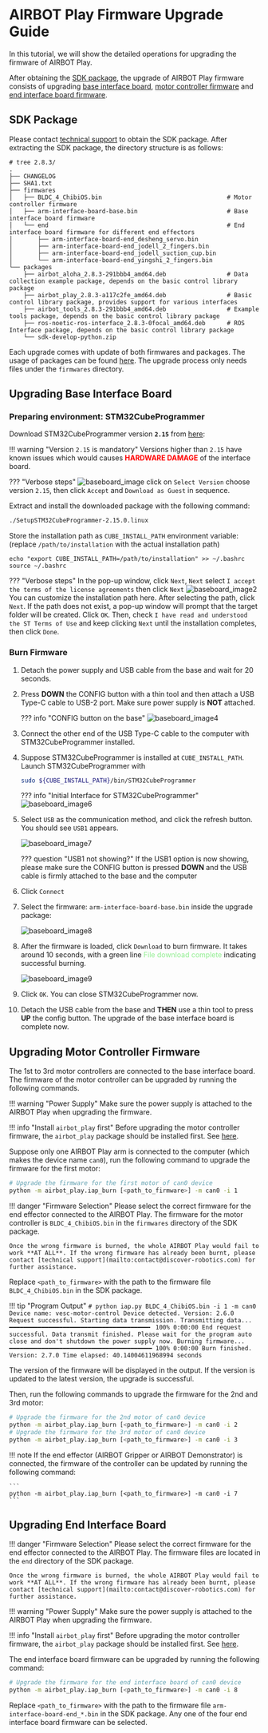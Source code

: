 # AIRBOT Play Firmware Upgrade Guide

In this tutorial, we will show the detailed operations for upgrading the firmware of AIRBOT Play.

After obtaining the [SDK package](#firmware-package), the upgrade of AIRBOT Play firmware consists of upgrading [base interface board](#upgrading-base-interface-board), [motor controller firmware](#upgrading-motor-controller-firmware) and [end interface board firmware](#upgrading-end-interface-board).

## SDK Package

Please contact [technical support](mailto:contact@discover-robotics.com) to obtain the SDK package. After extracting the SDK package, the directory structure is as follows:
```shell
# tree 2.8.3/
.
├── CHANGELOG
├── SHA1.txt
├── firmwares
│   ├── BLDC_4_ChibiOS.bin                                   # Motor controller firmware
│   ├── arm-interface-board-base.bin                         # Base interface board firmware 
│   └── end                                                  # End interface board firmware for different end effectors
│       ├── arm-interface-board-end_desheng_servo.bin
│       ├── arm-interface-board-end_jodell_2_fingers.bin
│       ├── arm-interface-board-end_jodell_suction_cup.bin
│       └── arm-interface-board-end_yingshi_2_fingers.bin
└── packages
    ├── airbot_aloha_2.8.3-291bbb4_amd64.deb                 # Data collection example package, depends on the basic control library package
    ├── airbot_play_2.8.3-a117c2fe_amd64.deb                 # Basic control library package, provides support for various interfaces
    ├── airbot_tools_2.8.3-291bbb4_amd64.deb                 # Example tools package, depends on the basic control library package
    ├── ros-noetic-ros-interface_2.8.3-0focal_amd64.deb      # ROS Interface package, depends on the basic control library package
    └── sdk-develop-python.zip
```

Each upgrade comes with update of both firmwares and packages. The usage of packages can be found [here](../tutorials/env.md). The upgrade process only needs files under the `firmwares` directory.

## Upgrading Base Interface Board

### Preparing environment: STM32CubeProgrammer

Download STM32CubeProgrammer version **`2.15`** from [here](https://www.st.com/en/development-tools/stm32cubeprog.html):

!!! warning "Version `2.15` is mandatory"
    Versions higher than `2.15` have known issues which would causes <span style='color:red'>**HARDWARE DAMAGE**</span> of the interface board.

??? "Verbose steps"
    ![baseboard_image](assets/baseboard_image_en.png)
    click on `Select Version` choose version `2.15`, then click `Accept` and `Download as Guest` in sequence.

Extract and install the downloaded package with the following command:

```bash
./SetupSTM32CubeProgrammer-2.15.0.linux
```

Store the installation path as `CUBE_INSTALL_PATH` environment variable: (replace `/path/to/installation` with the actual installation path)
```shell
echo "export CUBE_INSTALL_PATH=/path/to/installation" >> ~/.bashrc
source ~/.bashrc
```

??? "Verbose steps"
    In the pop-up window, click `Next`, `Next` select `I accept the terms of the license agreements` then click `Next`
    ![baseboard_image2](assets/baseboard_image2.png)
    You can customize the installation path here. After selecting the path, click `Next`. If the path does not exist, a pop-up window will prompt that the target folder will be created. Click `OK`.
    Then, check `I have read and understood the ST Terms of Use` and keep clicking `Next` until the installation completes, then click `Done`.


### Burn Firmware

1. Detach the power supply and USB cable from the base and wait for 20 seconds.

2. Press **DOWN** the CONFIG button with a thin tool and then attach a USB Type-C cable to USB-2 port. Make sure power supply is **NOT** attached.

    ??? info "CONFIG button on the base"
        ![baseboard_image4](assets/baseboard_image4.png)

3. Connect the other end of the USB Type-C cable to the computer with STM32CubeProgrammer installed.

4. Suppose STM32CubeProgrammer is installed at `CUBE_INSTALL_PATH`. Launch STM32CubeProgrammer with

    ```bash
    sudo ${CUBE_INSTALL_PATH}/bin/STM32CubeProgrammer
    ```
    ??? info "Initial Interface for STM32CubeProgrammer"
        ![baseboard_image6](assets/baseboard_image6.png)

5. Select `USB` as the communication method, and click the refresh button. You should see `USB1` appears.

    ![baseboard_image7](assets/baseboard_image7.png)

    ??? question "USB1 not showing?"
        If the USB1 option is now showing, please make sure the CONFIG button is pressed **DOWN** and the USB cable is firmly attached to the base and the computer

6. Click `Connect`

7. Select the firmware: `arm-interface-board-base.bin` inside the upgrade package:

    ![baseboard_image8](assets/baseboard_image8.png)

8. After the firmware is loaded, click `Download` to burn firmware. It takes around 10 seconds, with a green line <span style='color: lightgreen'>File download complete</span> indicating successful burning.

    ![baseboard_image9](assets/baseboard_image9_en.png)

9. Click `OK`. You can close STM32CubeProgrammer now.

10. Detach the USB cable from the base and **THEN** use a thin tool to press **UP** the config button. The upgrade of the base interface board is complete now.

## Upgrading Motor Controller Firmware

The 1st to 3rd motor controllers are connected to the base interface board. The firmware of the motor controller can be upgraded by running the following commands.

!!! warning "Power Supply"
    Make sure the power supply is attached to the AIRBOT Play when upgrading the firmware.

!!! info "Install `airbot_play` first"
    Before upgrading the motor controller firmware, the `airbot_play` package should be installed first. See [here](./env.md).

Suppose only one AIRBOT Play arm is connected to the computer (which makes the device name `can0`), run the following command to upgrade the firmware for the first motor:

```bash
# Upgrade the firmware for the first motor of can0 device
python -m airbot_play.iap_burn [<path_to_firmware>] -m can0 -i 1
```

!!! danger "Firmware Selection"
    Please select the correct firmware for the end effector connected to the AIRBOT Play. The firmware for the motor controller is `BLDC_4_ChibiOS.bin` in the `firmwares` directory of the SDK package.

    Once the wrong firmware is burned, the whole AIRBOT Play would fail to work **AT ALL**. If the wrong firmware has already been burnt, please contact [technical support](mailto:contact@discover-robotics.com) for further assistance.

Replace `<path_to_firmware>` with the path to the firmware file `BLDC_4_ChibiOS.bin` in the SDK package.

!!! tip "Program Output"
    ```
    # python iap.py BLDC_4_ChibiOS.bin -i 1 -m can0
    Device name: vesc-motor-control
    Device detected.
    Version: 2.6.0
    Request successful. Starting data transmission.
    Transmitting data... ━━━━━━━━━━━━━━━━━━━━━━━━━━━━━━━━━━━━━━━╸ 100% 0:00:00
    End request successful. Data transmit finished.
    Please wait for the program auto close and don't shutdown the power supply now.
    Burning firmware... ━━━━━━━━━━━━━━━━━━━━━━━━━━━━━━━━━━━━━━━━ 100% 0:00:00
    Burn finished.
    Version: 2.7.0
    Time elapsed: 40.14004611968994 seconds
    ```

The version of the firmware will be displayed in the output. If the version is updated to the latest version, the upgrade is successful.

Then, run the following commands to upgrade the firmware for the 2nd and 3rd motor:

```bash
# Upgrade the firmware for the 2nd motor of can0 device
python -m airbot_play.iap_burn [<path_to_firmware>] -m can0 -i 2
# Upgrade the firmware for the 3rd motor of can0 device
python -m airbot_play.iap_burn [<path_to_firmware>] -m can0 -i 3
```

!!! note 
    If the end effector (AIRBOT Gripper or AIRBOT Demonstrator) is connected, the firmware of the controller can be updated by running the following command:
    
    ```
    python -m airbot_play.iap_burn [<path_to_firmware>] -m can0 -i 7
    ```

## Upgrading End Interface Board

!!! danger "Firmware Selection"
    Please select the correct firmware for the end effector connected to the AIRBOT Play. The firmware files are located in the `end` directory of the SDK package.

    Once the wrong firmware is burned, the whole AIRBOT Play would fail to work **AT ALL**. If the wrong firmware has already been burnt, please contact [technical support](mailto:contact@discover-robotics.com) for further assistance.

!!! warning "Power Supply"
    Make sure the power supply is attached to the AIRBOT Play when upgrading the firmware.

!!! info "Install `airbot_play` first"
    Before upgrading the motor controller firmware, the `airbot_play` package should be installed first. See [here](./env.md).

The end interface board firmware can be upgraded by running the following command:

```bash
# Upgrade the firmware for the end interface board of can0 device
python -m airbot_play.iap_burn [<path_to_firmware>] -m can0 -i 8
```

Replace `<path_to_firmware>` with the path to the firmware file `arm-interface-board-end_*.bin` in the SDK package. Any one of the four end interface board firmware can be selected.